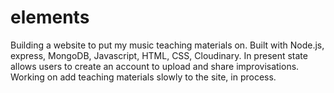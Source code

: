 # elements
Building a website to put my music teaching materials on. Built with Node.js, express, MongoDB, Javascript, HTML, CSS, Cloudinary. In present state allows users to 
create an account to upload and share improvisations. Working on add teaching materials slowly to the site, in process.
